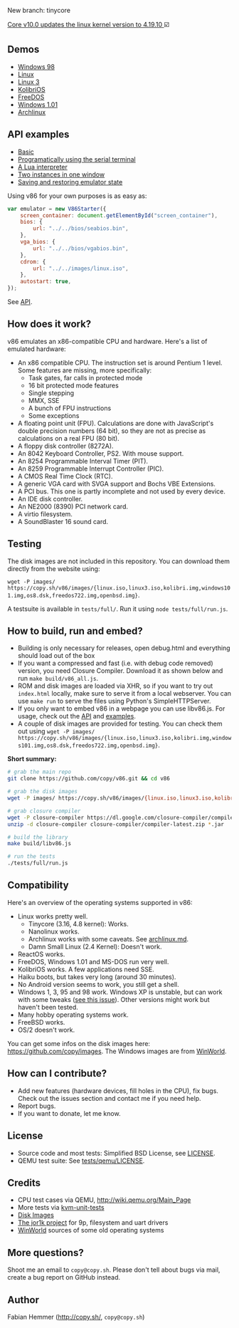 New branch: tinycore

 [Core v10.0 updates the linux kernel version to 4.19.10 ](http://www.tinycorelinux.net/):ballot_box_with_check:
 


Demos
-

- [Windows 98](https://copy.sh/v86/?profile=windows98)
- [Linux](https://copy.sh/v86/?profile=linux26)
- [Linux 3](https://copy.sh/v86/?profile=linux3)
- [KolibriOS](https://copy.sh/v86/?profile=kolibrios)
- [FreeDOS](https://copy.sh/v86/?profile=freedos)
- [Windows 1.01](https://copy.sh/v86/?profile=windows1)
- [Archlinux](https://copy.sh/v86/?profile=archlinux)


API examples
-

- [Basic](examples/basic.html)
- [Programatically using the serial terminal](examples/serial.html)
- [A Lua interpreter](examples/lua.html)
- [Two instances in one window](examples/two_instances.html)
- [Saving and restoring emulator state](examples/save_restore.html)

Using v86 for your own purposes is as easy as:

```javascript
var emulator = new V86Starter({
    screen_container: document.getElementById("screen_container"),
    bios: {
        url: "../../bios/seabios.bin",
    },
    vga_bios: {
        url: "../../bios/vgabios.bin",
    },
    cdrom: {
        url: "../../images/linux.iso",
    },
    autostart: true,
});
```

See [API](docs/api.md).


How does it work?
-

v86 emulates an x86-compatible CPU and hardware. Here's a list of emulated hardware:

- An x86 compatible CPU. The instruction set is around Pentium 1 level. Some
  features are missing, more specifically:
  - Task gates, far calls in protected mode
  - 16 bit protected mode features
  - Single stepping
  - MMX, SSE
  - A bunch of FPU instructions
  - Some exceptions
- A floating point unit (FPU). Calculations are done with JavaScript's double
  precision numbers (64 bit), so they are not as precise as calculations on a
  real FPU (80 bit).
- A floppy disk controller (8272A).
- An 8042 Keyboard Controller, PS2. With mouse support.
- An 8254 Programmable Interval Timer (PIT).
- An 8259 Programmable Interrupt Controller (PIC).
- A CMOS Real Time Clock (RTC).
- A generic VGA card with SVGA support and Bochs VBE Extensions.
- A PCI bus. This one is partly incomplete and not used by every device.
- An IDE disk controller.
- An NE2000 (8390) PCI network card.
- A virtio filesystem.
- A SoundBlaster 16 sound card.


Testing
-

The disk images are not included in this repository. You can download them
directly from the website using:

`wget -P images/ https://copy.sh/v86/images/{linux.iso,linux3.iso,kolibri.img,windows101.img,os8.dsk,freedos722.img,openbsd.img}`.

A testsuite is available in `tests/full/`. Run it using `node tests/full/run.js`.


How to build, run and embed?
-

- Building is only necessary for releases, open debug.html and everything should load out of the box
- If you want a compressed and fast (i.e. with debug code removed) version, you
  need Closure Compiler. Download it as shown below and run `make build/v86_all.js`.
- ROM and disk images are loaded via XHR, so if you want to try out `index.html`
  locally, make sure to serve it from a local webserver. You can use `make run`
  to serve the files using Python's SimpleHTTPServer.
- If you only want to embed v86 in a webpage you can use libv86.js. For
  usage, check out the [API](docs/api.md) and [examples](examples/).
- A couple of disk images are provided for testing. You can check them out
  using `wget -P images/ https://copy.sh/v86/images/{linux.iso,linux3.iso,kolibri.img,windows101.img,os8.dsk,freedos722.img,openbsd.img}`.


**Short summary:**

```bash
# grab the main repo
git clone https://github.com/copy/v86.git && cd v86

# grab the disk images
wget -P images/ https://copy.sh/v86/images/{linux.iso,linux3.iso,kolibri.img,windows101.img,os8.dsk,freedos722.img,openbsd.img}

# grab closure compiler
wget -P closure-compiler https://dl.google.com/closure-compiler/compiler-latest.zip
unzip -d closure-compiler closure-compiler/compiler-latest.zip *.jar

# build the library
make build/libv86.js

# run the tests
./tests/full/run.js
```

Compatibility
-

Here's an overview of the operating systems supported in v86:

- Linux works pretty well.
  - Tinycore (3.16, 4.8 kernel): Works.
  - Nanolinux works.
  - Archlinux works with some caveats. See [archlinux.md](docs/archlinux.md).
  - Damn Small Linux (2.4 Kernel): Doesn't work.
- ReactOS works.
- FreeDOS, Windows 1.01 and MS-DOS run very well.
- KolibriOS works. A few applications need SSE.
- Haiku boots, but takes very long (around 30 minutes).
- No Android version seems to work, you still get a shell.
- Windows 1, 3, 95 and 98 work. Windows XP is unstable, but can work with some
  tweaks ([see this issue](https://github.com/copy/v86/issues/86)). Other
  versions might work but haven't been tested.
- Many hobby operating systems work.
- FreeBSD works.
- OS/2 doesn't work.

You can get some infos on the disk images here: https://github.com/copy/images.
The Windows images are from [WinWorld](https://winworldpc.com/).


How can I contribute?
-

- Add new features (hardware devices, fill holes in the CPU), fix bugs. Check
  out the issues section and contact me if you need help.
- Report bugs.
- If you want to donate, let me know.

License
-

- Source code and most tests: Simplified BSD License, see [LICENSE](LICENSE).
- QEMU test suite: See [tests/qemu/LICENSE](LICENSE).


Credits
-

- CPU test cases via QEMU, http://wiki.qemu.org/Main_Page
- More tests via [kvm-unit-tests](https://www.linux-kvm.org/page/KVM-unit-tests)
- [Disk Images](https://github.com/copy/images)
- [The jor1k project](https://github.com/s-macke/jor1k) for 9p, filesystem and uart drivers
- [WinWorld](https://winworldpc.com/) sources of some old operating systems


More questions?
-

Shoot me an email to `copy@copy.sh`. Please don't tell about bugs via mail,
create a bug report on GitHub instead.


Author
-

Fabian Hemmer (http://copy.sh/, `copy@copy.sh`)
